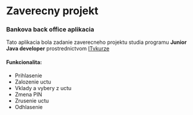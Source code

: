 # Zaverecny projekt
### Bankova back office aplikacia
Tato aplikacia bola zadanie zaverecneho projektu studia programu **Junior Java developer** prostrednictvom [ITvkurze](https://www.itvkurze.sk/) 
#### Funkcionalita:
* Prihlasenie
* Zalozenie uctu
* Vklady a vybery z uctu
* Zmena PIN
* Zrusenie uctu
* Odhlasenie
